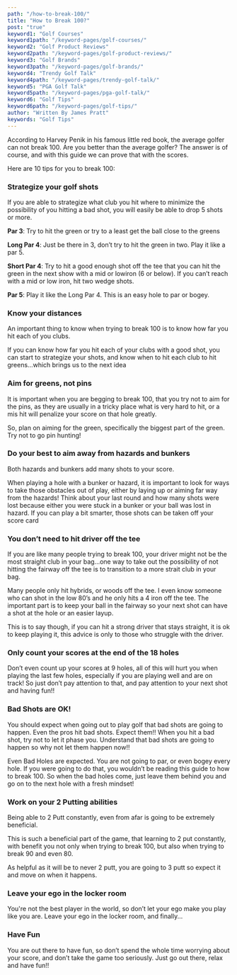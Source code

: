 ```yaml
---
path: "/how-to-break-100/"
title: "How to Break 100?"
post: "true"
keyword1: "Golf Courses"
keyword1path: "/keyword-pages/golf-courses/"
keyword2: "Golf Product Reviews"
keyword2path: "/keyword-pages/golf-product-reviews/"
keyword3: "Golf Brands"
keyword3path: "/keyword-pages/golf-brands/"
keyword4: "Trendy Golf Talk"
keyword4path: "/keyword-pages/trendy-golf-talk/"
keyword5: "PGA Golf Talk"
keyword5path: "/keyword-pages/pga-golf-talk/"
keyword6: "Golf Tips"
keyword6path: "/keyword-pages/golf-tips/"
author: "Written By James Pratt"
keywords: "Golf Tips"
---
```


<div class="HTB100-title"></div>

<div class="blog-post">
According to Harvey Penik in his famous little red book, the average golfer can not break 100. Are you better than the average golfer? The answer is of course, and with this guide we can prove that with the scores.

Here are 10 tips for you to break 100:
<div class="tip-w-pic">
<h3>Strategize your golf shots</h3>
If you are able to strategize what club you hit where to minimize the possibility of you hitting a bad shot, you will easily be able to drop 5 shots or more.

<b>Par 3</b>: Try to hit the green or try to a least get the ball close to the greens

<b>Long Par 4</b>: Just be there in 3, don’t try to hit the green in two. Play it like a par 5.

<b>Short Par 4</b>: Try to hit a good enough shot off the tee that you can hit the green in the next show with a mid or lowiron (6 or below). If you can’t reach with a mid or low iron, hit two wedge shots.

<b>Par 5</b>: Play it like the Long Par 4. This is an easy hole to par or bogey.
<div class="HTB100-strategy pic right"> </div>
</div>

<div class="tip-w-pic"> 
<h3>Know your distances</h3>
<div class="HTB100-distance pic left"></div>
<p>An important thing to know when trying to break 100 is to know how far you hit each of you clubs.

If you can know how far you hit each of your clubs with a good shot, you can start to strategize your shots, and
know when to hit each club to hit greens...which brings us to the next idea</p>
</div>

<div class="tip-w-pic">
<h3> Aim for greens, not pins</h3>
It is important when you are begging to break 100, that you try not to aim for the pins, as they are usually in a
tricky place what is very hard to hit, or a mis hit will penalize your score on that hole greatly.

So, plan on aiming for the green, specifically the biggest part of the green. Try not to go pin hunting!
<div class="HTB100-greens pic right"> </div>
</div>

<div class="tip-w-pic">
<div class="HTB100-hazard pic left"> </div>
<h3>Do your best to aim away from hazards and bunkers</h3>
Both hazards and bunkers add many shots to your score.

When playing a hole with a bunker or hazard, it is important to look for ways to take those obstacles out of play, either by laying up or aiming far way from the hazards!
Think about your last round and how many shots were lost because either you were stuck in a bunker or your ball was
lost in hazard. If you can play a bit smarter, those shots can be taken off your score card

</div>
    
<div class="tip-w-pic">
<h3>You don’t need to hit driver off the tee</h3>
If you are like many people trying to break 100, your driver might not be the most straight club in your bag...one
way to take out the possibility of not hitting the fairway off the tee is to transition to a more strait club in
your bag.

Many people only hit hybrids, or woods off the tee. I even know someone who can shot in the low 80’s and he only
hits a 4 iron off the tee. The important part is to keep your ball in the fairway so your next shot can have a shot
at the hole or an easier layup.

This is to say though, if you can hit a strong driver that stays straight, it is ok to keep playing it, this advice
is only to those who struggle with the driver.
<div class="HTB100-driver pic right"></div>
</div>
    

<div class="tip-wo-pic">
<h3> Only count your scores at the end of the 18 holes </h3>
Don’t even count up your scores at 9 holes, all of this will hurt you when playing the last few holes, especially if
you are playing well and are on track! So just don’t pay attention to that, and pay attention to your next shot and
having fun!!
</div>
    
<div class="tip-w-pic">
<h3>Bad Shots are OK!</h3>
 You should expect when going out to play golf that bad shots are going to happen. Even the pros hit bad shots.
Expect them!! When you hit a bad shot, try not to let it phase you. Understand that bad shots are going to happen so
why not let them happen now!!

Even Bad Holes are expected. You are not going to par, or even bogey every hole. If you were going to do that, you
wouldn’t be reading this guide to how to break 100. So when the bad holes come, just leave them behind you and go on
to the next hole with a fresh mindset!
<div class="HTB100-bad pics left"> </div>
</div>

<div class="tip-wo-pic">    
<h3>Work on your 2 Putting abilities</h3>
Being able to 2 Putt constantly, even from afar is going to be extremely beneficial.

This is such a beneficial part of the game, that learning to 2 put constantly, with benefit you not only when trying
to break 100, but also when trying to break 90 and even 80.

As helpful as it will be to never 2 putt, you are going to 3 putt so expect it and move on when it happens.
</div>

<div class="tip-wo-pic">
<h3>Leave your ego in the locker room</h3>
You're not the best player in the world, so don’t let your ego make you play like you are. Leave your ego in the
locker room, and finally...
</div>
    
<div class="tip-w-pic">
<h3>Have Fun</h3>
You are out there to have fun, so don’t spend the whole time worrying about your score, and don’t take the game too
seriously. Just go out there, relax and have fun!!
</div>
</div>